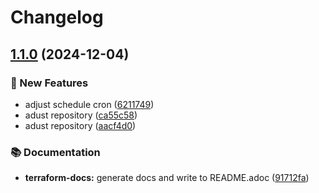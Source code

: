 # Changelog

## [1.1.0](https://github.com/GersonRS/modern-gitops-stack-module-spark/compare/v1.0.0...v1.1.0) (2024-12-04)


### 🚀 New Features

* adjust schedule cron ([6211749](https://github.com/GersonRS/modern-gitops-stack-module-spark/commit/6211749b7ead0bc6d5ec8b4d50a232fe73447f8a))
* adust repository ([ca55c58](https://github.com/GersonRS/modern-gitops-stack-module-spark/commit/ca55c586f334597fa649821469e75a6b1e0c9209))
* adust repository ([aacf4d0](https://github.com/GersonRS/modern-gitops-stack-module-spark/commit/aacf4d01da36c3e87c48b161e87d68d086db7fd1))


### 📚 Documentation

* **terraform-docs:** generate docs and write to README.adoc ([91712fa](https://github.com/GersonRS/modern-gitops-stack-module-spark/commit/91712fa8b9dfc3ac65f27060a4175f57e4fc497e))
